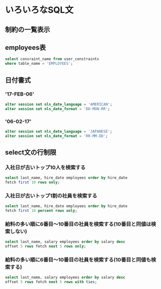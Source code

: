 # いろいろなSQL文

## 制約の一覧表示

## employees表

``` sql
select consraint_name from user_constraints
where table_name = 'EMPLOYEES';
```

## 日付書式

### '17-FEB-06'

``` sql
alter session set nls_date_language = 'AMERICAN';
alter session set nls_date_format = 'DD-MON-RR';
```
### '06-02-17'

``` sql
alter session set nls_date_language = 'JAPANESE';
alter session set nls_date_format = 'RR-MM-DD';
```

## select文の行制限

### 入社日が古いトップ10人を検索する

``` sql
select last_name, hire_date employees order by hire_date
fetch first 10 rows only;
```
### 入社日が古いトップ1割の社員を検索する

``` sql
select last_name, hire_date employees order by hire_date
fetch first 10 percent rows only;
```
### 給料の多い順に6番目〜10番目の社員を検索する(10番目と同値は検索しない)

``` sql
select last_name, salary employees order by salary desc
offset 5 rows fetch next 5 rows only;
```

### 給料の多い順に6番目〜10番目の社員を検索する(10番目と同値も検索する)

``` sql
select last_name, salary employees order by salary desc
offset 5 rows fetch next 5 rows with ties;
```
